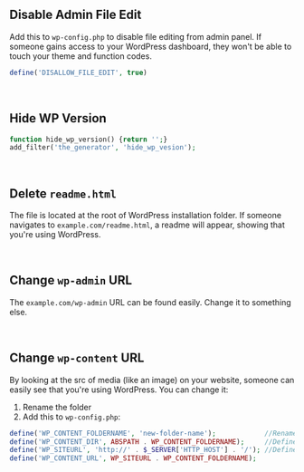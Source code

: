 ## Disable Admin File Edit
Add this to `wp-config.php` to disable file editing from admin panel. If someone gains access to your WordPress dashboard, they won't be able to touch your theme and function codes.
```php
define('DISALLOW_FILE_EDIT', true)
```

</br>  

## Hide WP Version
```php
function hide_wp_version() {return '';}
add_filter('the_generator', 'hide_wp_vesion');
```

</br>

## Delete `readme.html`
The file is located at the root of WordPress installation folder. If someone navigates to `example.com/readme.html`, a readme will appear, showing that you're using WordPress.

</br>

## Change `wp-admin` URL
The `example.com/wp-admin` URL can be found easily. Change it to something else.

</br>

## Change `wp-content` URL
By looking at the src of media (like an image) on your website, someone can easily see that you're using WordPress. You can change it:
1. Rename the folder
2. Add this to `wp-config.php`:
```php
define('WP_CONTENT_FOLDERNAME', 'new-folder-name');            //Rename wp-content folder
define('WP_CONTENT_DIR', ABSPATH . WP_CONTENT_FOLDERNAME);     //Define new directory path
define('WP_SITEURL', 'http://' . $_SERVER['HTTP_HOST'] . '/'); //Define new directory URL
define('WP_CONTENT_URL', WP_SITEURL . WP_CONTENT_FOLDERNAME);
```